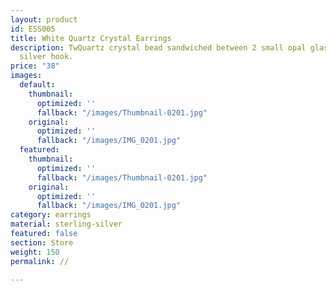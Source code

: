 ```yaml
---
layout: product
id: ESS005
title: White Quartz Crystal Earrings
description: TwQuartz crystal bead sandwiched between 2 small opal glass beads. Sterling
  silver hook.
price: "38"
images:
  default:
    thumbnail:
      optimized: ''
      fallback: "/images/Thumbnail-0201.jpg"
    original:
      optimized: ''
      fallback: "/images/IMG_0201.jpg"
  featured:
    thumbnail:
      optimized: ''
      fallback: "/images/Thumbnail-0201.jpg"
    original:
      optimized: ''
      fallback: "/images/IMG_0201.jpg"
category: earrings
material: sterling-silver
featured: false
section: Store
weight: 150
permalink: //

---
```


